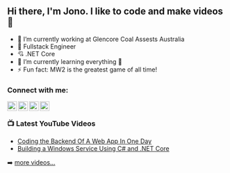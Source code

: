 ## Hi there, I'm Jono. I like to code and make videos 👋

- 🔭 I’m currently working at Glencore Coal Assests Australia
- 💪 Fullstack Engineer
- 💘 .NET Core
- 🌱 I’m currently learning everything 🤣
- ⚡ Fun fact: MW2 is the greatest game of all time!

### Connect with me:

[<img align="left" alt="YouTube" width="22px" src="https://cdn.jsdelivr.net/npm/simple-icons@v3/icons/youtube.svg" />](https://www.youtube.com/channel/UCkaGXH_Yzq45qJ-Em0612-Q)
[<img align="left" alt="Twitter" width="22px" src="https://cdn.jsdelivr.net/npm/simple-icons@v3/icons/twitter.svg" />](https://twitter.com/jonowilliams26)
[<img align="left" alt="LinkedIn" width="22px" src="https://cdn.jsdelivr.net/npm/simple-icons@v3/icons/linkedin.svg" />](https://www.linkedin.com/in/jonathan-williams-406891180/)
[<img align="left" alt="Instagram" width="22px" src="https://cdn.jsdelivr.net/npm/simple-icons@v3/icons/instagram.svg" />](https://www.instagram.com/jonathanwilliams2696/)

<br />

### 📺 Latest YouTube Videos

<!-- YOUTUBE:START -->
- [Coding the Backend Of A Web App In One Day](https://youtu.be/MCxtnTe5UMc)
- [Building a Windows Service Using C# and .NET Core](https://www.youtube.com/watch?v=9QZwo21OgXk)
<!-- YOUTUBE:END -->

➡️ [more videos...](https://www.youtube.com/channel/UCkaGXH_Yzq45qJ-Em0612-Q)
